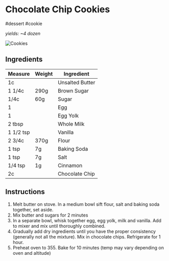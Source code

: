 # Chocolate Chip Cookies

#dessert #cookie

*yields: ~4 dozen*

![Cookies](/img/recipes/chocolateChipCookies.jpeg)

## Ingredients

Measure | Weight | Ingredient
--------|--------|-----------
1c | | Unsalted Butter
1 1/4c | 290g | Brown Sugar
1/4c | 60g | Sugar
1 | | Egg
1 | | Egg Yolk
2 tbsp | | Whole Milk
1 1/2 tsp | | Vanilla
2 3/4c | 370g | Flour
1 tsp | 7g | Baking Soda
1 tsp | 7g | Salt
1/4 tsp | 1g | Cinnamon
2c | | Chocolate Chip

## Instructions

1. Melt butter on stove. In a medium bowl sift flour, salt and baking soda together, set aside.
2. Mix butter and sugars for 2 minutes
3. In a separate bowl, whisk together egg, egg yolk, milk and vanilla. Add to mixer and mix until thoroughly combined.
4. Gradually add dry ingredients until you have the proper consistency (generally not all the mixture). Mix in chocolate chips. Refrigerate for 1 hour.
5. Preheat oven to 355. Bake for 10 minutes (temp may vary depending on oven and altitude)
